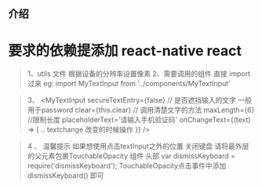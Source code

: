 ## 介绍
# 要求的依赖提添加 react-native  react

> 1、utils 文件  根据设备的分辨率设置像素
> 2、需要调用的组件 直接 import 过来 eg:
import MyTextInput from '../components/MyTextInput'

> 3、
    <MyTextInput
        secureTextEntry={false}  // 是否遮挡输入的文字 一般用于password
        clear={this.clear} // 调用清楚文字的方法
        maxLength={6} //限制长度
        placeholderText='请输入手机验证码' 
        onChangeText={(text) => {
            .. textchange 改变的时候操作
    }} />

>4 、 温馨提示 如果想使用点击textInput之外的位置 关闭键盘 请将最外层的父元素包裹TouchableOpacity 组件
> 头部 var dismissKeyboard = require('dismissKeyboard');   TouchableOpacity点击事件中添加 dismissKeyboard() 即可